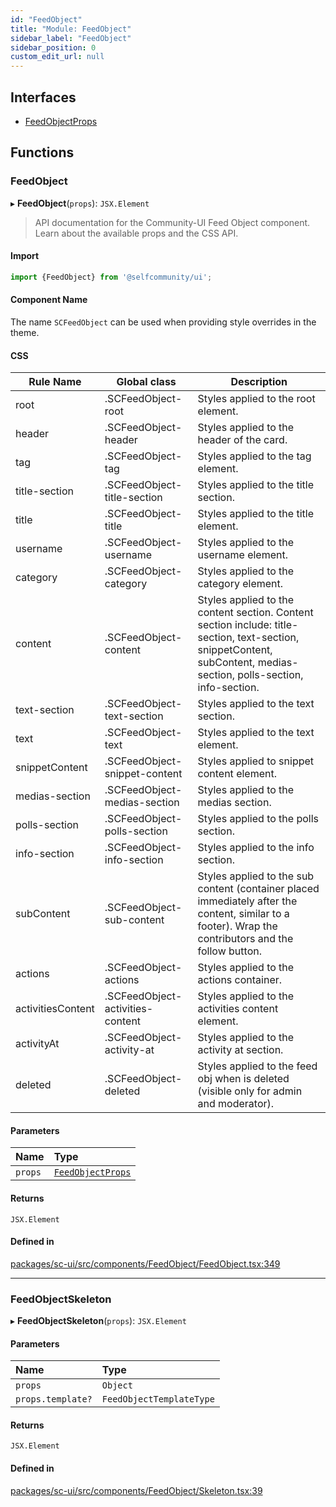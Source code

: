 ```yaml
---
id: "FeedObject"
title: "Module: FeedObject"
sidebar_label: "FeedObject"
sidebar_position: 0
custom_edit_url: null
---
```


## Interfaces

- [FeedObjectProps](../interfaces/FeedObject.FeedObjectProps.md)

## Functions

### FeedObject

▸ **FeedObject**(`props`): `JSX.Element`

> API documentation for the Community-UI Feed Object component. Learn about the available props and the CSS API.

#### Import

```jsx
import {FeedObject} from '@selfcommunity/ui';
```

#### Component Name

The name `SCFeedObject` can be used when providing style overrides in the theme.

#### CSS

|Rule Name|Global class|Description|
|---|---|---|
|root|.SCFeedObject-root|Styles applied to the root element.|
|header|.SCFeedObject-header|Styles applied to the header of the card.|
|tag|.SCFeedObject-tag|Styles applied to the tag element.|
|title-section|.SCFeedObject-title-section|Styles applied to the title section.|
|title|.SCFeedObject-title|Styles applied to the title element.|
|username|.SCFeedObject-username|Styles applied to the username element.|
|category|.SCFeedObject-category|Styles applied to the category element.|
|content|.SCFeedObject-content|Styles applied to the content section. Content section include: title-section, text-section, snippetContent, subContent, medias-section, polls-section, info-section.|
|text-section|.SCFeedObject-text-section|Styles applied to the text section.|
|text|.SCFeedObject-text|Styles applied to the text element.|
|snippetContent|.SCFeedObject-snippet-content|Styles applied to snippet content element.|
|medias-section|.SCFeedObject-medias-section|Styles applied to the medias section.|
|polls-section|.SCFeedObject-polls-section|Styles applied to the polls section.|
|info-section|.SCFeedObject-info-section|Styles applied to the info section.|
|subContent|.SCFeedObject-sub-content|Styles applied to the sub content (container placed immediately after the content, similar to a footer). Wrap the contributors and the follow button.|
|actions|.SCFeedObject-actions|Styles applied to the actions container.|
|activitiesContent|.SCFeedObject-activities-content|Styles applied to the activities content element.|
|activityAt|.SCFeedObject-activity-at|Styles applied to the activity at section.|
|deleted|.SCFeedObject-deleted|Styles applied to the feed obj when is deleted (visible only for admin and moderator).|

#### Parameters

| Name | Type |
| :------ | :------ |
| `props` | [`FeedObjectProps`](../interfaces/FeedObject.FeedObjectProps.md) |

#### Returns

`JSX.Element`

#### Defined in

[packages/sc-ui/src/components/FeedObject/FeedObject.tsx:349](https://github.com/selfcommunity/community-ui/blob/e8a635a/packages/sc-ui/src/components/FeedObject/FeedObject.tsx#L349)

___

### FeedObjectSkeleton

▸ **FeedObjectSkeleton**(`props`): `JSX.Element`

#### Parameters

| Name | Type |
| :------ | :------ |
| `props` | `Object` |
| `props.template?` | `FeedObjectTemplateType` |

#### Returns

`JSX.Element`

#### Defined in

[packages/sc-ui/src/components/FeedObject/Skeleton.tsx:39](https://github.com/selfcommunity/community-ui/blob/e8a635a/packages/sc-ui/src/components/FeedObject/Skeleton.tsx#L39)
